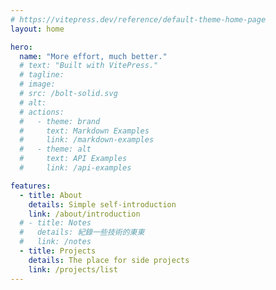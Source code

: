 ```yaml
---
# https://vitepress.dev/reference/default-theme-home-page
layout: home

hero:
  name: "More effort, much better."
  # text: "Built with VitePress."
  # tagline: 
  # image:
  # src: /bolt-solid.svg
  # alt:
  # actions:
  #   - theme: brand
  #     text: Markdown Examples
  #     link: /markdown-examples
  #   - theme: alt
  #     text: API Examples
  #     link: /api-examples

features:
  - title: About
    details: Simple self-introduction
    link: /about/introduction
  # - title: Notes
  #   details: 紀錄一些技術的東東
  #   link: /notes
  - title: Projects
    details: The place for side projects 
    link: /projects/list
---
```

